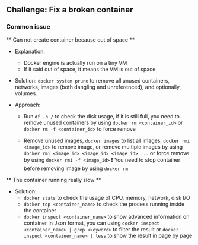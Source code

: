 ## Challenge: Fix a broken container

### Common issue ###
** Can not create container because out of space **
- Explanation: 
    * Docker engine is actually run on a tiny VM
    * If it said out of space, it means the VM is out of space

- Solution: `docker system prune` to remove all unused containers, networks, images (both dangling and unreferenced), and optionally, volumes.

- Approach:
    * Run `df -h /` to check the disk usage, if it is still full, you need to remove unused containers by using `docker rm <container_id>` or `docker rm -f <container_id>` to force remove

    * Remove unused images, `docker images` to list all images, `docker rmi <image_id>` to remove image, or remove multiple images by using `docker rmi <image_id> <image_id> <image_id> ...` or force remove by using `docker rmi -f <image_id>`
    :exclamation: You need to stop container before removing image by using `docker rm`

** The container running really slow **
- Solution:
    * `docker stats` to check the usage of CPU, memory, network, disk I/O
    * `docker top <container_name>` to check the process running inside the container
    * `docker inspect <container_name>` to show advanced information on container in Json format, you can using `docker inspect <container_name> | grep <keyword>` to filter the result or `docker inspect <container_name> | less` to show the result in page by page